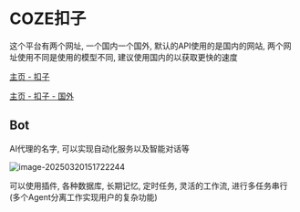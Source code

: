 # COZE扣子

这个平台有两个网址, 一个国内一个国外, 默认的API使用的是国内的网站, 两个网址使用不同是使用的模型不同, 建议使用国内的以获取更快的速度

[主页 - 扣子](https://www.coze.cn/home)

[主页 - 扣子 - 国外](https://www.coze.com/home)

## Bot

AI代理的名字, 可以实现自动化服务以及智能对话等

![image-20250320151722244](https://picture-01-1316374204.cos.ap-beijing.myqcloud.com/lenovo-picture/202503201517431.png)

可以使用插件, 各种数据库, 长期记忆, 定时任务, 灵活的工作流, 进行多任务串行(多个Agent分离工作实现用户的复杂功能)







